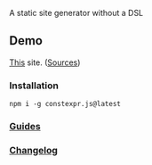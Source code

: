 A static site generator without a DSL

## Demo

[This](https://fctorial.github.io) site. ([Sources](https://github.com/fctorial/fctorial.github.io.src))

### Installation

    npm i -g constexpr.js@latest

### [Guides](https://fctorial.github.io/tags/constexpr.js.html)

### [Changelog](CHANGELOG.md)
